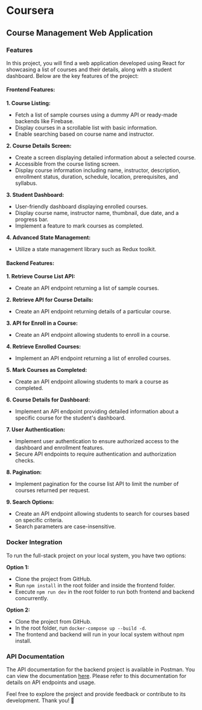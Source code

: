 # Coursera

## Course Management Web Application

### Features
In this project, you will find a web application developed using React for showcasing a list of courses and their details, along with a student dashboard. Below are the key features of the project:

#### Frontend Features:

**1. Course Listing:**
   - Fetch a list of sample courses using a dummy API or ready-made backends like Firebase.
   - Display courses in a scrollable list with basic information.
   - Enable searching based on course name and instructor.

**2. Course Details Screen:**
   - Create a screen displaying detailed information about a selected course.
   - Accessible from the course listing screen.
   - Display course information including name, instructor, description, enrollment status, duration, schedule, location, prerequisites, and syllabus.

**3. Student Dashboard:**
   - User-friendly dashboard displaying enrolled courses.
   - Display course name, instructor name, thumbnail, due date, and a progress bar.
   - Implement a feature to mark courses as completed.

**4. Advanced State Management:**
   - Utilize a state management library such as Redux toolkit.

#### Backend Features:

**1. Retrieve Course List API:**
   - Create an API endpoint returning a list of sample courses.

**2. Retrieve API for Course Details:**
   - Create an API endpoint returning details of a particular course.

**3. API for Enroll in a Course:**
   - Create an API endpoint allowing students to enroll in a course.

**4. Retrieve Enrolled Courses:**
   - Implement an API endpoint returning a list of enrolled courses.

**5. Mark Courses as Completed:**
   - Create an API endpoint allowing students to mark a course as completed.

**6. Course Details for Dashboard:**
   - Implement an API endpoint providing detailed information about a specific course for the student's dashboard.

**7. User Authentication:**
   - Implement user authentication to ensure authorized access to the dashboard and enrollment features.
   - Secure API endpoints to require authentication and authorization checks.

**8. Pagination:**
   - Implement pagination for the course list API to limit the number of courses returned per request.

**9. Search Options:**
   - Create an API endpoint allowing students to search for courses based on specific criteria.
   - Search parameters are case-insensitive.

### Docker Integration
To run the full-stack project on your local system, you have two options:

**Option 1:**
   - Clone the project from GitHub.
   - Run `npm install` in the root folder and inside the frontend folder.
   - Execute `npm run dev` in the root folder to run both frontend and backend concurrently.

**Option 2:**
   - Clone the project from GitHub.
   - In the root folder, run `docker-compose up --build -d`.
   - The frontend and backend will run in your local system without npm install.

### API Documentation
The API documentation for the backend project is available in Postman. You can view the documentation [here](https://documenter.getpostman.com/view/29225438/2s9YXpWzAm). Please refer to this documentation for details on API endpoints and usage.

Feel free to explore the project and provide feedback or contribute to its development. Thank you! 🚀
